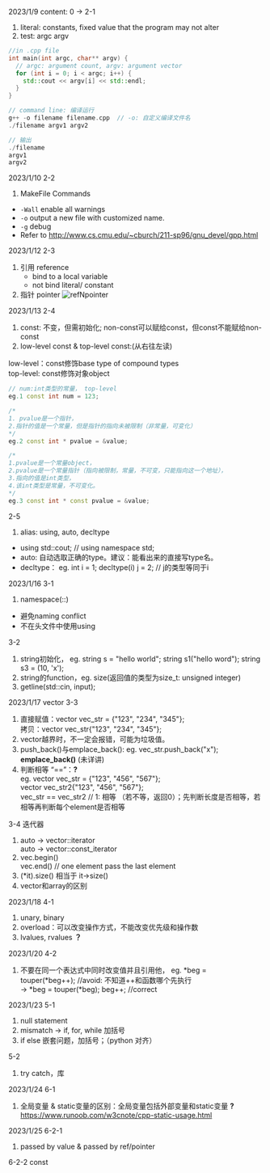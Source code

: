 2023/1/9
content: 0 -> 2-1
1. literal: constants, fixed value that the program may not alter
2. test: argc argv
```cpp
//in .cpp file
int main(int argc, char** argv) {
  // argc: argument count, argv: argument vector
  for (int i = 0; i < argc; i++) {
    std::cout << argv[i] << std::endl;
  }
}

// command line: 编译运行
g++ -o filename filename.cpp  // -o: 自定义编译文件名
./filename argv1 argv2

// 输出
./filename 
argv1 
argv2

```

2023/1/10 2-2
1. MakeFile Commands
* `-Wall` enable all warnings
* `-o` output a new file with customized name.
* `-g` debug
* Refer to http://www.cs.cmu.edu/~cburch/211-sp96/gnu_devel/gpp.html

2023/1/12 2-3
1. 引用 reference
	- bind to a local variable
	- not bind literal/ constant
2. 指针 pointer
![refNpointer](https://user-images.githubusercontent.com/101420550/212225338-4ceda4ff-8b3e-4e95-b686-e43a4be3ace7.png)

2023/1/13 2-4
1. const: 不变，但需初始化; non-const可以赋给const，但const不能赋给non-const
2. low-level const & top-level const:(从右往左读)

low-level：const修饰base type of compound types  
top-level: const修饰对象object
```cpp
// num:int类型的常量， top-level
eg.1 const int num = 123; 	

/* 
1. pvalue是一个指针，
2.指针的值是一个常量，但是指针的指向未被限制（非常量，可变化）
*/
eg.2 const int * pvalue = &value;

/*
1.pvalue是一个常量object，
2.pvalue是一个常量指针（指向被限制，常量，不可变，只能指向这一个地址），
3.指向的值是int类型，
4.该int类型是常量，不可变化。
*/
eg.3 const int * const pvalue = &value;		
```

2-5
1. alias: using, auto, decltype
- using std::cout; // using namespace std;
- auto: 自动选取正确的type。建议：能看出来的直接写type名。
- decltype： eg. int i = 1; decltype(i) j = 2; 		// j的类型等同于i

2023/1/16 3-1
1. namespace(::)
- 避免naming conflict
- 不在头文件中使用using

3-2
1. string初始化， eg. string s = "hello world"; string s1("hello word"); string s3 = (10, 'x');
2. string的function，eg. size(返回值的类型为size_t: unsigned integer)
3. getline(std::cin, input);

2023/1/17 vector 3-3
1. 直接赋值：vector<string> vec_str = {"123", "234", "345"};  
	拷贝：vector<string> vec_str{"123", "234", "345"};  
2. vector越界时，不一定会报错，可能为垃圾值。  
3. push_back()与emplace_back():
	eg. vec_str.push_back("x");  
	**emplace_back()** (未详讲)  
4. 判断相等 “==”：**?**  
	eg. vector<string> vec_str = {"123", "456", "567"};  
	vector<string> vec_str2{"123", "456", "567"};  
	vec_str == vec_str2 // 1: 相等 （若不等，返回0）；先判断长度是否相等，若相等再判断每个element是否相等

3-4 迭代器
1. auto -> vector<int>::iterator  
auto -> vector<int>::const_iterator
2. vec.begin()  
vec.end()	// one element pass the last element
3. (*it).size() 相当于 it->size()
4. vector和array的区别

2023/1/18 4-1
1. unary, binary
2. overload：可以改变操作方式，不能改变优先级和操作数
3. lvalues, rvalues **？**
	
2023/1/20 4-2
1. 不要在同一个表达式中同时改变值并且引用他， 
	eg. *beg = touper(*beg++);  //avoid: 不知道++和函数哪个先执行  
	->  *beg = touper(*beg); beg++;	//correct

2023/1/23 5-1
1. null statement
2. mismatch -> if, for, while 加括号
3. if else 嵌套问题，加括号；（python 对齐）
	
5-2
1. try catch，<stdexcept>库
	
2023/1/24 6-1
1. 全局变量 & static变量的区别：全局变量包括外部变量和static变量 **?**   
https://www.runoob.com/w3cnote/cpp-static-usage.html
	
2023/1/25 6-2-1
1. passed by value & passed by ref/pointer  

6-2-2
const
	
